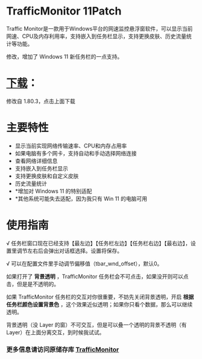 ﻿# TrafficMonitor 11Patch
Traffic Monitor是一款用于Windows平台的网速监控悬浮窗软件，可以显示当前网速、CPU及内存利用率，支持嵌入到任务栏显示，支持更换皮肤、历史流量统计等功能。

修改，增加了 Windows 11 新任务栏的一点支持。

# [下载](https://github.com/ZetaSp/TrafficMonitor/releases/latest)：

修改自 1.80.3，点击上面下载

# 主要特性
* 显示当前实现网络传输速率、CPU和内存占用率
* 如果电脑有多个网卡，支持自动和手动选择网络连接
* 查看网络详细信息
* 支持嵌入到任务栏显示
* 支持更换皮肤和自定义皮肤
* 历史流量统计
* *增加对 Windows 11 的特别适配
* *其他系统可能失去适配，因为我只有 Win 11 的电脑可用

# 使用指南

√ 任务栏窗口现在已经支持【最左边】【任务栏左边】【任务栏右边】【最右边】，设置里调节左右后会弹出对话框选择。设置将保存。

√ 可以在配置文件里手动调节偏移值（tbar_wnd_offset），默认0。

如果打开了 **背景透明** ，TrafficMonitor 任务栏会不可点击，如果没开则可以点击，但是是不透明的。

如果 TrafficMonitor 任务栏的交互对你很重要，不妨先关闭背景透明，开启 **根据任务栏颜色设置背景色** ，这个效果近似透明；如果你只看个数据，那么可以继续透明。

背景透明（没 Layer 的窗）不可交互，但是可以叠一个透明的背景不透明（有 Layer）在上面分离交互，到时候我试试。

### 更多信息请访问原储存库 [TrafficMonitor](https://github.com/zhongyang219/TrafficMonitor)
